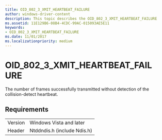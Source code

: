 ```yaml
---
title: OID_802_3_XMIT_HEARTBEAT_FAILURE
author: windows-driver-content
description: This topic describes the OID_802_3_XMIT_HEARTBEAT_FAILURE object identifier (OID).
ms.assetid: 11E129B6-08B4-4CDC-99AC-015093AE5E11
keywords:
- OID_802_3_XMIT_HEARTBEAT_FAILURE
ms.date: 11/01/2017
ms.localizationpriority: medium
---
```


# OID_802_3_XMIT_HEARTBEAT_FAILURE

The number of frames successfully transmitted without detection of the collision-detect heartbeat.

## Requirements

| | |
| --- | --- |
| Version | Windows Vista and later |
| Header | Ntddndis.h (include Ndis.h) |

